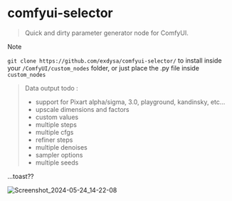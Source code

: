 # comfyui-selector
 
> Quick and dirty parameter generator node for ComfyUI.
>
 
> [!Note]
>  `git clone https://github.com/exdysa/comfyui-selector/` to install inside your `/ComfyUI/custom_nodes` folder, or just place the .py file inside `custom_nodes`

> Data output todo :
> - support for Pixart alpha/sigma, 3.0, playground, kandinsky, etc...
> - upscale dimensions and factors
> - custom values
> - multiple steps
> - multiple cfgs
> - refiner steps
> - multiple denoises
> - sampler options
> - multiple seeds

...toast??

![Screenshot_2024-05-24_14-22-08](https://github.com/exdysa/comfyui-selector/assets/91800957/08a61d7a-6705-4089-b34c-f04df0203647)
